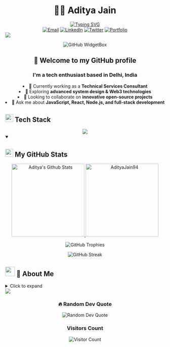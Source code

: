 # <div align="center">👨‍💻 Aditya Jain</div>

<div align="center">
  <a href="https://git.io/typing-svg"><img src="https://readme-typing-svg.herokuapp.com?font=Fira+Code&weight=500&size=25&pause=1000&color=3EAAED&center=true&vCenter=true&random=false&width=435&lines=Full-Stack+Developer;Technical+Services+Consultant;Open+Source+Enthusiast;Continuous+Learner" alt="Typing SVG" /></a>
</div>

<div align="center">
  <a href="mailto:adityajain1080@gmail.com"><img src="https://img.shields.io/badge/Email-D14836?style=for-the-badge&logo=gmail&logoColor=white" alt="Email" /></a>
  <a href="https://www.linkedin.com/in/adityajain94/"><img src="https://img.shields.io/badge/LinkedIn-0077B5?style=for-the-badge&logo=linkedin&logoColor=white" alt="LinkedIn" /></a>
  <a href="https://twitter.com/artbyadityajain"><img src="https://img.shields.io/badge/Twitter-1DA1F2?style=for-the-badge&logo=twitter&logoColor=white" alt="Twitter" /></a>
  <a href="https://aditya-jain.com"><img src="https://img.shields.io/badge/Portfolio-1F4037?style=for-the-badge&logo=safari&logoColor=white" alt="Portfolio" /></a>
</div>

<img src="https://user-images.githubusercontent.com/73097560/115834477-dbab4500-a447-11eb-908a-139a6edaec5c.gif">

<p align="center">
  <img src="https://github-widgetbox.vercel.app/api/profile?username=AdityaJain94&data=followers,repositories,stars,commits" alt="GitHub WidgetBox" />
</p>

## <div align="center">👋 Welcome to my GitHub profile</div>

<div align="center">
  <h3>I'm a tech enthusiast based in Delhi, India</h3>
  <ul style="list-style-position: inside; text-align: center; padding-left: 0;">
    <li>🔭 Currently working as a <b>Technical Services Consultant</b></li>
    <li>🌱 Exploring <b>advanced system design & Web3 technologies</b></li>
    <li>👯 Looking to collaborate on <b>innovative open-source projects</b></li>
    <li>💬 Ask me about <b>JavaScript, React, Node.js, and full-stack development</b></li>
  </ul>
</div>

## <img src="https://media2.giphy.com/media/QssGEmpkyEOhBCb7e1/giphy.gif?cid=ecf05e47a0n3gi1bfqntqmob8g9aid1oyj2wr3ds3mg700bl&rid=giphy.gif" width="25"> <b>Tech Stack</b>

<div align="center">
  <a href="https://skillicons.dev">
    <img src="https://skillicons.dev/icons?i=js,ts,react,nextjs,nodejs,express,html,css,tailwind,mongodb,postgres,aws,docker,git,figma&perline=5" />
  </a>
</div>

<details open>
  <summary><h2><img src="https://media.giphy.com/media/iY8CRBdQXODJSCERIr/giphy.gif" width="25"> My GitHub Stats</h2></summary>
  <div>
    <p align="center">
      <a href="https://github.com/anuraghazra/github-readme-stats">
        <img alt="Aditya's Github Stats" src="https://github-readme-stats.vercel.app/api?username=AdityaJain94&show_icons=true&count_private=true&locale=en&theme=tokyonight&layout=compact" height="230px"/>
      </a>
      <img src="https://github-readme-stats.vercel.app/api/top-langs?username=AdityaJain94&langs_count=10&show_icons=true&locale=en&theme=tokyonight" alt="AdityaJain94" height="230px"/>
    </p>
    <p align="center">
      <img src="https://github-profile-trophy.vercel.app/?username=AdityaJain94&theme=tokyonight&no-frame=false&no-bg=false&margin-w=4" alt="GitHub Trophies" />
    </p>
    <p align="center">
      <img src="https://github-readme-streak-stats.herokuapp.com/?user=AdityaJain94&theme=tokyonight&hide_border=true" alt="GitHub Streak" />
    </p>
  </div>
</details>



## <img src="https://media.giphy.com/media/VgCDAzcKvsR6OM0uWg/giphy.gif" width="30"> 🌟 About Me
<details>
  <summary>Click to expand</summary>

### 🌐 Languages
| Language | Proficiency | Level |
|----------|-------------|-------|
| English  | Fluent      | ⭐⭐⭐⭐⭐ |
| French   | Intermediate| ⭐⭐⭐ |
| Russian  | Beginner    | ⭐ |
| Hindi    | Native      | ⭐⭐⭐⭐⭐ |

### 📚 What I'm Learning
<div align="center">
  <table>
    <tr>
      <td align="center">
        <img src="https://img.icons8.com/color/48/000000/blockchain-technology.png" alt="blockchain"/>
        <br />Web3 & Blockchain
      </td>
      <td align="center">
        <img src="https://img.icons8.com/color/48/000000/artificial-intelligence.png" alt="ai"/>
        <br />AI/ML Integration
      </td>
      <td align="center">
        <img src="https://img.icons8.com/color/48/000000/cloud-computing.png" alt="cloud"/>
        <br />Cloud Architecture
      </td>
      <td align="center">
        <img src="https://img.icons8.com/color/48/000000/api-settings.png" alt="api"/>
        <br />System Design
      </td>
    </tr>
  </table>
</div>

### 💼 Professional Experience

javascript
const experience = {
  current: {
    title: "Technical Services Consultant",
    focus: "Full-Stack Development",
    technologies: ["React", "Node.js", "TypeScript", "AWS"]
  },
  skills: {
    frontend: ["React", "Angular", "Next.js", "TailwindCSS"],
    backend: ["Node.js", "Express", "MongoDB", "PostgreSQL"],
    devOps: ["Docker", "Kubernetes", "CI/CD", "AWS"]
  }
};


### 🏆 Projects & Achievements
- 🚀 Built a custom full-stack SaaS platform for a startup
- 🌟 Contributed to multiple open-source projects
- ⚙️ Developed an automated deployment pipeline reducing downtime by 30%
- 🔄 Created a real-time collaborative tool using WebSockets

### 🤝 Open for
<div align="center">
  <table>
    <tr>
      <td align="center"><img src="https://img.icons8.com/color/48/000000/code-fork.png"/><br/>Open Source</td>
      <td align="center"><img src="https://img.icons8.com/color/48/000000/hand-with-pen.png"/><br/>Technical Writing</td>
      <td align="center"><img src="https://img.icons8.com/color/48/000000/conference-call.png"/><br/>Mentorship</td>
      <td align="center"><img src="https://img.icons8.com/color/48/000000/idea.png"/><br/>Project Ideas</td>
    </tr>
  </table>
</div>
</details>

<img src="https://user-images.githubusercontent.com/73097560/115834477-dbab4500-a447-11eb-908a-139a6edaec5c.gif">

<div align="center">
  <h3>🔥 Random Dev Quote</h3>
  <img src="https://quotes-github-readme.vercel.app/api?type=horizontal&theme=tokyonight" alt="Random Dev Quote" />
</div>



<div align="center">
  <h3>Visitors Count</h3>  
  <img src="https://profile-counter.glitch.me/{AdityaJain94}/count.svg" alt="Visitor Count" />
</div>

<br>

<!--
*Note: GitHub Activity Graph is currently unavailable. If you'd like to add it, please include the following code:*

```
<div align="center">
  <img src="https://github-readme-activity-graph.vercel.app/graph?username=AdityaJain94&theme=react-dark&hide_border=true" alt="GitHub Activity Graph" />
</div>
```
-->

<!-- For the snake animation, keep using your GitHub workflow -->
<!--
<div align="center">
  <img src="https://github.com/AdityaJain94/AdityaJain94/blob/output/github-contribution-grid-snake.svg" alt="Snake animation" />
</div>
-->

